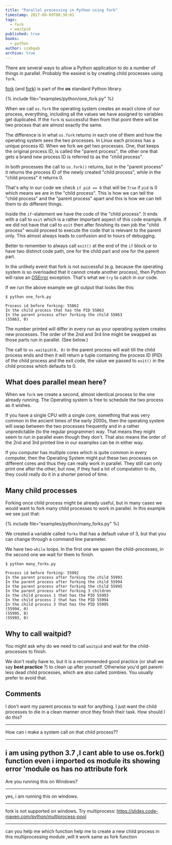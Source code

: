 ```yaml
---
title: "Parallel processing in Python using fork"
timestamp: 2017-08-09T08:30:01
tags:
  - fork
  - waitpid
published: true
books:
  - python
author: szabgab
archive: true
---
```



There are several ways to allow a Python application to do a number of things in parallel.
Probably the easiest is by creating child processes using `fork`.


[fork](https://docs.python.org/2/library/os.html#os.fork) 
(and [fork](https://docs.python.org/3/library/os.html#os.fork))
is part of the <b>os</b> standard Python library.  

{% include file="examples/python/one_fork.py" %}

When we call `os.fork` the operating system creates an exact clone of our process,
everything, including all the values we have assigned to variables get duplicated.
If the `fork` is successful then from that point there will be two process that are almost exactly the same.

The difference is in what `os.fork` returns in each one of them and how the operating system sees the two processes.
In Linux each process has a unique process ID. When we fork we get two processes.
One, that keeps the original process ID, is called the "parent process", the other one that gets a brand new process ID is referred to as the "child process".

In both processes the call to `os.fork()` returns, but in the "parent process" it returns the process ID of the newly created "child process",
while in the "child process" it returns 0.

That's why in our code we check `if pid == 0` that will be `True` if `pid` is 0  which means we are in the "child process".
This is how we can tell the "child process" and the "parent process" apart and this is how we can tell them to do different things.

Inside the `if`-statement we have the code of the "child process". It ends with a call to `exit` which is a rather important aspect of this code example.
If we did not have that call to `exit` then after finishing its own job the "child process" would proceed to execute the
code that is relevant to the parent only. This almost always leads to confusion and to hours of debugging.

Better to remember to always call `exit()` at the end of the `if` block or to have two distinct code path, one for the child part
and one for the parent part.

In the unlikely event that fork is not successful (e.g. because the operating system is so overloaded that it cannot create another process),
then Python will raise an [OSError](https://docs.python.org/2/library/exceptions.html#exceptions.OSError) exception.
That's what we `try` to catch in our code.

If we run the above example we git output that looks like this:

```
$ python one_fork.py

Process id before forking: 55862
In the child process that has the PID 55863
In the parent process after forking the child 55863
(55863, 0)
```

The number printed will differ in every run as your operating system creates new processes.
The order of the 2nd and 3rd line might be swapped as those parts run in parallel. (See below.)

The call to `os.waitpid(0, 0)` in the parent process will wait till the child process ends and then
it will return a tuple containing the process ID (PID) of the child process and the exit code, the value
we passed to `exit()` in the child process which defaults to 0.

## What does parallel mean here?

When we `fork` we create a second, almost identical process to the one already running.
The Operating system is free to schedule the two process as it wishes.

If you have a single CPU with a single core, something that was very common in the ancient times of the early 2000s,
then the operating system will swap between the two processes frequently and in a rather unpredictable
(to the regular programmer) way. That means they might seem to run in parallel even though they don't.
That also means the order of the 2nd and 3rd printed line in our examples can be in either way.

If you computer has multiple cores which is quite common in every computer, then the Operating System
might put these two processes on different cores and thus they can really work in parallel.
They still can only print one after the other, but now, if they had a lot of computation to do, they could
really do it in a shorter period of time.


## Many child processes

Forking once child process might be already useful, but in many cases we would want to fork many child processes
to work in parallel. In this example we see just that:

{% include file="examples/python/many_forks.py" %}

We created a variable called `forks` that has a default value of 3, but that you can change through
a command line parameter.

We have two `while` loops. In the first one we spawn the child-processes, in the second one
we wait for them to finish.

```
$ python many_forks.py

Process id before forking: 55992
In the parent process after forking the child 55993
In the parent process after forking the child 55994
In the parent process after forking the child 55995
In the parent process after forking 3 children
In the child process 1 that has the PID 55993
In the child process 2 that has the PID 55994
In the child process 3 that has the PID 55995
(55994, 0)
(55995, 0)
(55993, 0)
```


## Why to call waitpid?

You might ask why do we need to call `waitpid` and wait for the child-processes to finish.

We don't really have to, but it is a recommended good practice (or shall we say <b>best practice</b> ?)
to clean up after yourself. Otherwise you'd get parent-less dead child processes, which are also called
zombies. You usually prefer to avoid that.




## Comments

I don't want my parent process to wait for anything. I just want the child processes to die in a clean manner once they finish their task. How should I do this?

<hr>

How can i make a system call on that child process??

<hr>

i am using python 3.7 ,I cant able to use os.fork() function even i imported os module
its showing error 'module os has no attribute fork
---
Are you running this on Windows?

---
yes, i am running this on windows.

---
fork is not supported on windows. Try multiprocess: https://slides.code-maven.com/python/multiprocess-pool

---
can you help me which function help me to create a new child process in this multiprocessing module ,will it work same as fork function


